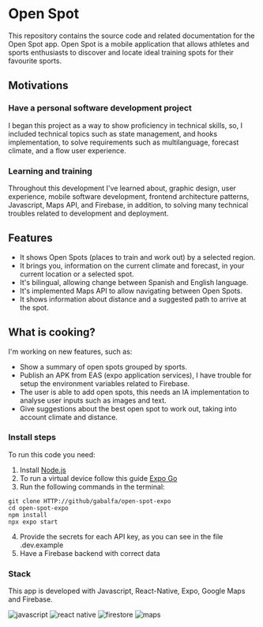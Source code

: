 # Open Spot
This repository contains the source code and related documentation for the Open Spot app.
Open Spot is a mobile application that allows athletes and sports enthusiasts to discover and locate ideal training spots for their favourite sports. 

## Motivations
### Have a personal software development project
I began this project as a way to show proficiency in technical skills, so, I included technical topics such as state management, and hooks implementation, to solve requirements such as multilanguage, forecast climate, and a flow user experience.
### Learning and training
Throughout this development I've learned about, graphic design, user experience, mobile software development, frontend architecture patterns, Javascript, Maps API, and Firebase, in addition, to solving many technical troubles related to development and deployment.

## Features
- It shows Open Spots (places to train and work out) by a selected region. 
- It brings you, information on the current climate and forecast, in your current location or a selected spot.
- It's bilingual, allowing change between Spanish and English language.
- It's implemented Maps API to allow navigating between Open Spots.
- It shows information about distance and a suggested path to arrive at the spot.

## What is cooking?
I'm working on new features, such as:
- Show a summary of open spots grouped by sports.
- Publish an APK from EAS (expo application services), I have trouble for setup the environment variables related to Firebase.
- The user is able to add open spots, this needs an IA implementation to analyse user inputs such as images and text.
- Give suggestions about the best open spot to work out, taking into account climate and distance.

### Install steps
To run this code you need:
1. Install [Node.js](https://nodejs.org/en)
2. To run a virtual device follow this guide [Expo Go](https://docs.expo.dev/get-started/expo-go/)
3. Run the following commands in the terminal:
```
git clone HTTP://github/gabalfa/open-spot-expo
cd open-spot-expo
npm install
npx expo start
```
4. Provide the secrets for each API key, as you can see in the file .dev.example
5. Have a Firebase backend with correct data

### Stack
This app is developed with Javascript, React-Native, Expo, Google Maps and Firebase.

![javascript](https://img.icons8.com/color/48/javascript--v1.png)
![react native](https://img.icons8.com/nolan/64/react-native.png)
![firestore](https://img.icons8.com/color/48/firebase.png)
![maps](https://img.icons8.com/color/48/google-maps-new.png)
